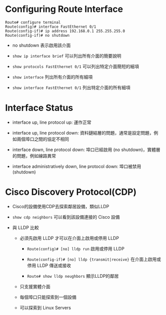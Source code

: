 # Configuring Route Interface
```
Route# configure terminal
Route(config)# interface FastEthernet 0/1
Route(config-if)# ip address 192.168.0.1 255.255.255.0
Route(config-if)# no shutdown
```

+ no shutdown 表示啟用該介面

+ `show ip interface brief` 可以列出所有介面的簡要說明

+ `show protocols FastEthernet 0/1` 可以列出特定介面簡短的細項

+ `show interface` 列出所有介面的所有細項

+ `show interface FastEthernet 0/1` 列出特定介面的所有細項

# Interface Status

+ interface up, line protocol up: 運作正常
    
+ interface up, line protocol down: 資料鏈結層的問題，通常是設定問題，例如兩個埠口之間的協定不相同

+ interface down, line protocol down: 埠口已經啟用 (no shutdown)，實體層的問題，例如線路異常

+ interface administratively down, line protocol down: 埠口被禁用 (shutdown)

# Cisco Discovery Protocol(CDP)

+ Cisco的設備使用CDP去探索鄰居設備，類似LLDP

+ `show cdp neighbors` 可以看到該設備連接的 Cisco 設備

+ 與 LLDP 比較

  + 必須先啟用 LLDP 才可以在介面上啟用或停用 LLDP

    + `Route(config)# [no] lldp run` 啟用或停用 LLDP

    + `Route(config-if)# [no] lldp {transmit|receive}` 在介面上啟用或停用 LLDP 傳送或接收

    + `Route# show lldp neughbors` 顯示LLDP的鄰居

  + 只支援實體介面

  + 每個埠口只能探索到一個設備

  + 可以探索到 Linux Servers